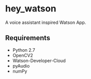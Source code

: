 # hey_watson

A voice assistant inspired Watson App.

## Requirements

* Python 2.7
* OpenCV2
* Watson-Developer-Cloud
* pyAudio
* numPy

